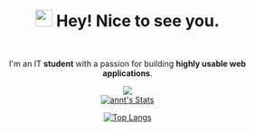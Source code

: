 <div align="center">
<h1><img src="https://emojis.slackmojis.com/emojis/images/1531849430/4246/blob-sunglasses.gif?1531849430" width="30"/> Hey! Nice to see you.</h1>

<br>

<p> I'm an IT <strong>student</strong> with a passion for building <strong>highly usable web applications</strong>.</p>

<img src="./img/ongDev.webp">

<br>

  <a href="https://github.com/NhamNgocTuanAnh" class="rich-diff-level-one">
    <img src="https://github-readme-stats.vercel.app/api?username=NhamNgocTuanAnh&icon_color=586069&text_color=586069&bg_color=fff&line_height=30&hide_title=true&title_color=0366d6" alt="annt's Stats" >
  </a>
  
[![Top Langs](https://github-readme-stats.vercel.app/api/top-langs/?username=NhamNgocTuanAnh&layout=compact)](https://github.com/NhamNgocTuanAnh/github-readme-stats)

<!---
<br>

  <a target="_blank" rel="noopener noreferrer" href= "https://www.youtube.com/channel/UCLAeh5SDjUBOjnE8HTXJLGw">
    <img src="./img/icons/youtube.svg" width="26px"/>
  </a>
  &emsp;
  <a target="_blank" rel="noopener noreferrer" href= "https://photos.app.goo.gl/DHmPLryYPK4fp2xDA">
    <img src="./img/icons/photos.svg" width="26px"/>
  </a>
  &emsp;
  <a target="_blank" rel="noopener noreferrer" href="http://thuanpham2311.github.io/">
    <img src="./img/icons/blog.svg" width="26px"/>
  </a>
  &emsp;
  <a target="_blank" rel="noopener noreferrer" href="https://www.youtube.com/playlist?list=PLiK7Zu7FR9jVJyURcW5nmXveGzJ1DAvf5">
    <img src="./img/icons/music.svg" width="26px"/>
  </a>
  &emsp;
  <a target="_blank" rel="noopener noreferrer" href="https://m.me/thuanpham2311">
    <img src="./img/icons/chat.svg" width="26px"/>
  </a>
  &emsp;
  <a target="_blank" rel="noopener noreferrer" href="mailto:phamtanthuan2311@gmail.com">
    <img src="./img/icons/gmail.svg" width="26px"/>
  </a>
  &emsp;
  <a target="_blank" rel="noopener noreferrer" href="http://linkedin.com/in/thuanpham2311">
    <img src="./img/icons/linkedin.svg" width="26px"/>
  </a>
  &emsp;
  <a target="_blank" rel="noopener noreferrer" href="https://paypal.me/tp2311">
    <img src="./img/icons/paypal.svg" width="26px"/>
  </a>
<br>
--->
</div>

<!---
NhamNgocTuanAnh/NhamNgocTuanAnh is a ✨ special ✨ repository because its `README.md` (this file) appears on your GitHub profile.
You can click the Preview link to take a look at your changes.
--->
